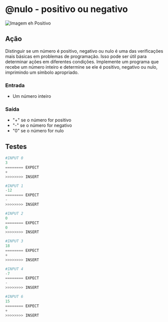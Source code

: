 # @nulo - positivo ou negativo

![Imagem eh Positivo](cover.jpg)

## Ação

Distinguir se um número é positivo, negativo ou nulo é uma das verificações mais básicas em problemas de programação. Isso pode ser útil para determinar ações em diferentes condições. Implemente um programa que recebe um número inteiro e determine se ele é positivo, negativo ou nulo, imprimindo um símbolo apropriado.

### Entrada

- Um número inteiro

### Saída

- "+" se o número for positivo
- "-" se o número for negativo
- "0" se o número for nulo

## Testes

```py
#INPUT 0
3
======== EXPECT
+
>>>>>>>> INSERT
```

```py
#INPUT 1
-12
======== EXPECT
-
>>>>>>>> INSERT
```

```py
#INPUT 2
0
======== EXPECT
0
>>>>>>>> INSERT
```

```py
#INPUT 3
18
======== EXPECT
+
>>>>>>>> INSERT
```

```py
#INPUT 4
-7
======== EXPECT
-
>>>>>>>> INSERT
```

```py
#INPUT 6
15
======== EXPECT
+
>>>>>>>> INSERT
```
